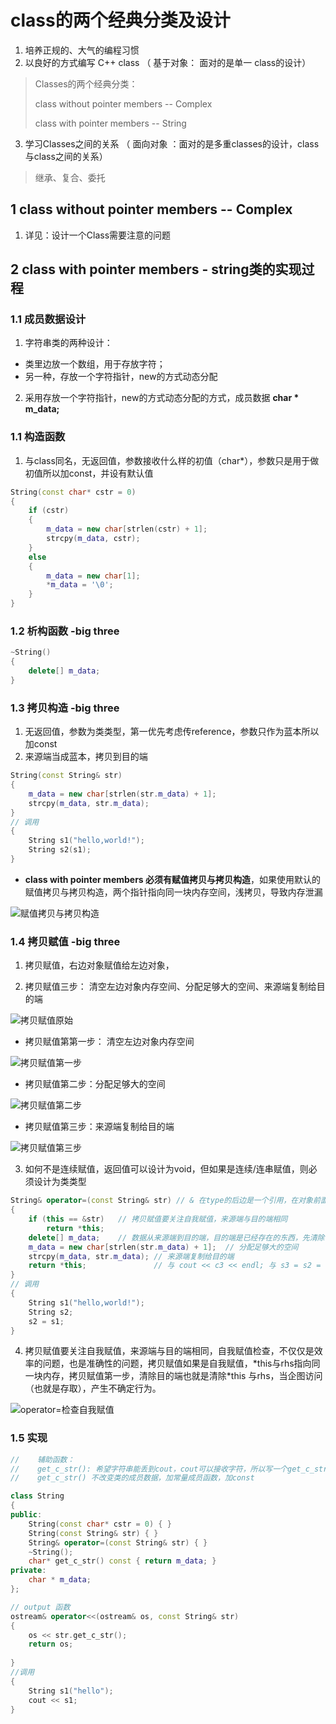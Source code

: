 # class的两个经典分类及设计

1. 培养正规的、大气的编程习惯
2. 以良好的方式编写 C++ class （ 基于对象： 面对的是单一 class的设计）

> Classes的两个经典分类：
>
> class without pointer members -- Complex  
>
> class with pointer members  -- String

3. 学习Classes之间的关系 （ 面向对象 ：面对的是多重classes的设计，class与class之间的关系）

> 继承、复合、委托

## 1 class without pointer members -- Complex 

1. 详见：设计一个Class需要注意的问题

## 2 class with pointer members - string类的实现过程

### 1.1 成员数据设计

1. 字符串类的两种设计：

* 类里边放一个数组，用于存放字符；
* 另一种，存放一个字符指针，new的方式动态分配

2. 采用存放一个字符指针，new的方式动态分配的方式，成员数据 **char * m_data;**

### 1.1 构造函数

1.  与class同名，无返回值，参数接收什么样的初值（char*），参数只是用于做初值所以加const，并设有默认值

```c++
String(const char* cstr = 0)
{
	if (cstr)
	{
		m_data = new char[strlen(cstr) + 1];
		strcpy(m_data, cstr);
	}
	else
	{
		m_data = new char[1];
		*m_data = '\0';
	}
}
```

### 1.2 析构函数 -big three

```c++
~String()
{
	delete[] m_data;
}
```

### 1.3 拷贝构造 -big three

1. 无返回值，参数为类类型，第一优先考虑传reference，参数只作为蓝本所以加const
2. 来源端当成蓝本，拷贝到目的端

```c++
String(const String& str)
{
	m_data = new char[strlen(str.m_data) + 1];
	strcpy(m_data, str.m_data);
}
// 调用
{
    String s1("hello,world!");
    String s2(s1);   
}
```

* **class with pointer members 必须有赋值拷贝与拷贝构造**，如果使用默认的赋值拷贝与拷贝构造，两个指针指向同一块内存空间，浅拷贝，导致内存泄漏

![赋值拷贝与拷贝构造](20赋值拷贝与拷贝构造.png)



### 1.4 拷贝赋值 -big three

1. 拷贝赋值，右边对象赋值给左边对象，

2. 拷贝赋值三步： 清空左边对象内存空间、分配足够大的空间、来源端复制给目的端

![拷贝赋值原始 ](16拷贝赋值原始.png)

* 拷贝赋值第第一步： 清空左边对象内存空间

![拷贝赋值第一步 ](17拷贝赋值第一步.png)

* 拷贝赋值第二步：分配足够大的空间

![拷贝赋值第二步 ](18拷贝赋值第二步.png)

* 拷贝赋值第三步：来源端复制给目的端

![拷贝赋值第三步](19拷贝赋值第三步.png)

3. 如何不是连续赋值，返回值可以设计为void，但如果是连续/连串赋值，则必须设计为类类型

```c++
String& operator=(const String& str) // & 在type的后边是一个引用，在对象前面是取地址
{
	if (this == &str)   // 拷贝赋值要关注自我赋值，来源端与目的端相同
		return *this;
	delete[] m_data;    // 数据从来源端到目的端，目的端是已经存在的东西，先清除目的端对象内存空间
	m_data = new char[strlen(str.m_data) + 1];  // 分配足够大的空间
	strcpy(m_data, str.m_data); // 来源端复制给目的端
	return *this;	            // 与 cout << c3 << endl; 与 s3 = s2 = s1;类似
}
// 调用
{
    String s1("hello,world!");
    String s2;
    s2 = s1;
}
```

4. 拷贝赋值要关注自我赋值，来源端与目的端相同，自我赋值检查，不仅仅是效率的问题，也是准确性的问题，拷贝赋值如果是自我赋值，*this与rhs指向同一块内存，拷贝赋值第一步，清除目的端也就是清除\*this 与rhs，当企图访问（也就是存取），产生不确定行为。

![operator=检查自我赋值](15operator=检查自我赋值.png)

### 1.5 实现



```c++
//    辅助函数：
//    get_c_str(): 希望字符串能丢到cout，cout可以接收字符，所以写一个get_c_str()
//    get_c_str() 不改变类的成员数据，加常量成员函数，加const

class String
{
public:
	String(const char* cstr = 0) { }
	String(const String& str) { }
	String& operator=(const String& str) { }
    ~String();
	char* get_c_str() const { return m_data; }
private:
	char * m_data;
};
```

```c++
// output 函数
ostream& operator<<(ostream& os, const String& str)
{
    os << str.get_c_str();
    return os;
    
}
//调用
{
    String s1("hello");
    cout << s1;
}
```


